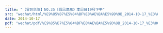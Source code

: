 ```yaml
---
title: "【冒刺影院】NO.35《假凤虚凰》本周日19号下午"
src: "wechat/html/%E9%85%B7%E5%84%BF%E8%AE%BA%E5%9D%9B_2014-10-17_%E3%80%90%E5%86%92%E5%88%BA%E5%BD%B1%E9%99%A2%E3%80%91NO.35%E3%80%8A%E5%81%87%E5%87%A4%E8%99%9A%E5%87%B0%E3%80%8B%E6%9C%AC%E5%91%A8%E6%97%A519%E5%8F%B7%E4%B8%8B%E5%8D%88.html"
date: 2014-10-17
pdf: "wechat/pdf/%E9%85%B7%E5%84%BF%E8%AE%BA%E5%9D%9B_2014-10-17_%E3%80%90%E5%86%92%E5%88%BA%E5%BD%B1%E9%99%A2%E3%80%91NO.35%E3%80%8A%E5%81%87%E5%87%A4%E8%99%9A%E5%87%B0%E3%80%8B%E6%9C%AC%E5%91%A8%E6%97%A519%E5%8F%B7%E4%B8%8B%E5%8D%88.pdf"
---
```


